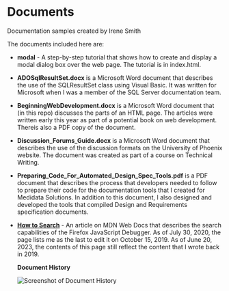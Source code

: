 # Documents

Documentation samples created by Irene Smith

The documents included here are:

- **modal** - A step-by-step tutorial that shows how to create and display
  a modal dialog box over the web page. The tutorial is in index.html.
- **ADOSqlResultSet.docx** is a Microsoft Word document that describes the use of
  the SQLResultSet class using Visual Basic. It was written for Microsoft when I was
  a member of the SQL Server documentation team.
- **BeginningWebDevelopment.docx** is a Microsoft Word document that (in this
  repo) discusses the parts of an HTML page. The articles were written early
  this year as part of a potential book on web development. Thereis also a PDF
  copy of the document.
- **Discussion_Forums_Guide.docx** is a Microsoft Word document that describes the use of
  the discussion formats on the University of Phoenix website. The document was created
  as part of a course on Technical Writing.
- **Preparing_Code_For_Automated_Design_Spec_Tools.pdf** is a PDF document that describes
  the process that developers needed to follow to prepare their code for the documentation
  tools that I created for Medidata Solutions. In addition to this document, I also designed
  and developed the tools that compiled Design and Requirements specification documents.
- **[How to Search](https://wiki.developer.mozilla.org/en-US/docs/Tools/Debugger/How_to/Search)** -
  An article on MDN Web Docs that describes the search capabilities of the
  Firefox JavaScript Debugger. As of July 30, 2020, the page lists me as the
  last to edit it on October 15, 2019. As of June 20, 2023, the contents of this page still
  reflect the content that I wrote back in 2019.

  **Document History**

  ![Screenshot of Document History](mousedown_event_history.jpg)
